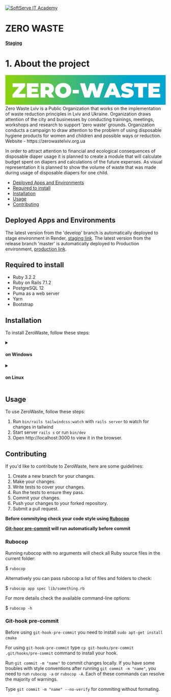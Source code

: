 <a href="https://softserve.academy/"><img src="https://s.057.ua/section/newsInternalIcon/upload/images/news/icon/000/050/792/vnutr_5ce4f980ef15f.jpg" title="SoftServe IT Academy" alt="SoftServe IT Academy"></a>

# ZERO WASTE

#### [Staging](https://zero-waste-staging.onrender.com/)

# 1. About the project

<img src='logo.jpg' alt='zero-waste'>
Zero Waste Lviv is a Public Organization that works on the implementation of waste reduction principles in Lviv and Ukraine. Organization draws attention of the city and businesses by conducting trainings, meetings, workshops and research to support ‘zero waste’ grounds. Organization conducts a campaign to draw attention to the problem of using disposable hygiene products for women and children and possible ways or reduction. Website - https://zerowastelviv.org.ua

In order to attract attention to financial and ecological consequences of disposable diaper usage it is planned to create a module that will calculate budget spent on diapers and calculations of the future expenses. As visual representation it is planned to show the volume of waste that was made during usage of disposable diapers for one child.

- [Deployed Apps and Environments](#deployed-apps-and-environments)
- [Required to install](#required-to-install)
- [Installation](#installation)
- [Usage](#usage)
- [Contributing](#contributing)

## Deployed Apps and Environments

The latest version from the 'develop' branch is automatically deployed to stage environment in Render, [staging link](https://zero-waste-staging.onrender.com/).
The latest version from the release branch 'master' is automatically deployed to Production environment, [production link](http://calc.zerowastelviv.org.ua/).

## Required to install

- Ruby 3.2.2
- Ruby on Rails 7.1.2
- PostgreSQL 12
- Puma as a web server
- Yarn
- Bootstrap
  
## Installation

 To install ZeroWaste, follow these steps:

<details>
  <summary> <h4>on Windows</h4> </summary>

  First of all you need RVM to setup project. For the operating system Windows the optimal solution is to use <a href="https://docs.microsoft.com/en-us/windows/wsl/">WSL 2</a>.
   
  **1. Clone the repository:**
  
  $ `git clone https://github.com/ita-social-projects/ZeroWaste.git`
  
  **2. Navigate to the project directory:**
  
  $ `cd project-title`
  
  **3. Install the following libraries for image pocessing:**
  
  `sudo apt install imagemagick`
  
  `sudo apt install libvips42`
  
  **4. Install all of a project's dependencies:**
 
  $ `bin/setup`
  or
  $ `bundle install`
  
  **5. Install PostgresSQL**

  To check if PostgreSQL is installed and running correctly run `sudo systemctl status postgresql`
 
  | Status  | Next step |
  | ------------- | ------------- |
  | Not installed  | <a href="https://www.postgresql.org/download/">Install PostgreSQL</a> for your operating system or subsystem. You can familiarize yourself with <a href="https://www.postgresql.org/docs/">PostgreSQL documentation</a>.|
  | Installed but inactive | Start PostgreSQL `sudo systemctl start postgresql` |
  | Installed and avtive | Move to the next step. |

  **6. Database configure**
 
  In your local machine in cloned project in config folder rename database.yml.sample to database.yml. Make sure that the user and password match the data in this file. Port may be changed.
  
  For further work, make sure that you have a user 'postgres' with proper password. 
  Create database:
  $ `sudo su postgres`
  $ `CREATE DATABASE zero_waste_development;`
  $ `CREATE DATABASE zero_waste_test;`
  
  If you're having trouble authenticating, you may need to reset your password. You can <a href="https://stackoverflow.com/questions/55038942/fatal-password-authentication-failed-for-user-postgres-postgresql-11-with-pg">read</a> instruction how to do it.
  
  To update databases run:

  $ `rake db:migrate`
  
  $ `rake db:reset` can resolve some errors connected with database.
  
  **7. Install Redis**
  
  You need Redis for correct work.
  <a href="https://redis.io/docs/getting-started/">Install Redis</a> for your operating system or subsystem. You can familiarize yourself with
  <a href="https://redis.io/docs//">Redis documentation</a>.

  ```
  curl -fsSL https://packages.redis.io/gpg | sudo gpg --dearmor -o /usr/share/keyrings/redis-archive-keyring.gpg
  
  echo "deb [signed-by=/usr/share/keyrings/redis-archive-keyring.gpg] https://packages.redis.io/deb $(lsb_release -cs) main" | sudo tee /etc/apt/sources.list.d/redis.list
  
  sudo apt-get update
  sudo apt-get install redis
  ```

  Lastly, start the Redis server like so:

  $ `sudo service redis-server start`
  
  To check if it is installed and running correctly run `sudo systemctl status redis-server`

  **8. Install Yarn**
  
  You can read more about yarn there:
  <a href="https://classic.yarnpkg.com/lang/en/docs/">yarn documentation</a>.

  For Windows doqnload the <a href="https://classic.yarnpkg.com/lang/en/docs/install/#windows-stable">yarn installer</a>.
  
  This will give you a .msi file that when run will walk you through installing Yarn on Windows.

  If you use the installer you will first need to install Node.js.
   
 **9. Install Sidekiq**
  Simple, efficient background processing for Ruby. You can read more about sidekiq there:
  <a href="https://github.com/mperham/sidekiq">Sidekiq documentation</a>. 
  Installation:
  $ `bundle add sidekiq`
  
**First run**
  1. Ensure that postgresql and redis are running
  2. Run `rails assets:precompile` to precompile assets
  3. Run `bin/rails tailwindcss:watch` with `rails server` to watch for changes in tailwind and start server or run `bin/dev`

**Access the application**
 Open http://localhost:3000 to view it in the browser.
  
  Solutions when an errors occurs:
  <a href="https://stackoverflow.com/questions/15301826/psql-fatal-role-postgres-does-not-exist">psql: FATAL: role "postgres" does not exist</a>
</details>

<details>
  <summary> <h4>on Linux</h4> </summary>
  
  First, ensure RVM is installed for Ruby management. You can install RVM by following the official RVM installation guide. Make sure to follow any instructions for setting up your shell.

 **1. Clone the repository:**
  
  $ `git clone https://github.com/ita-social-projects/ZeroWaste.git`
  
  **2. Navigate to the project directory:**
  
  $ `cd project-title`
  
  **3. Install the following libraries for image pocessing:**
  
  `sudo apt install imagemagick`
  
  `sudo apt install libvips42`
  
  **4. Install all of a project's dependencies:**
 
  $ `bin/setup`
  or
  $ `bundle install`
  
  **5. Install PostgresSQL**

  Make sure PostgreSQL is installed and active:

  ```
  sudo apt update
  sudo apt install postgresql postgresql-contrib
  ```

  To check if PostgreSQL is running: `sudo systemctl status postgresql`
 
  | Status  | Next step |
  | ------------- | ------------- |
  | Not installed  | <a href="https://www.postgresql.org/download/">Install PostgreSQL</a> for your operating system or subsystem. You can familiarize yourself with <a href="https://www.postgresql.org/docs/">PostgreSQL documentation</a>.|
  | Installed but inactive | Start PostgreSQL `sudo systemctl start postgresql` |
  | Installed and avtive | Move to the next step. |

  **6. Database configuration**
 
  In the config folder, rename database.yml.sample to database.yml. Update it with your PostgreSQL username and password, and adjust the port if necessary.

  To set up the database:

  ```
  sudo -u postgres psql -c "CREATE DATABASE zero_waste_development;"
  sudo -u postgres psql -c "CREATE DATABASE zero_waste_test;"
  ```
   
   If you're having trouble authenticating, you may need to reset your password. You can <a href="https://stackoverflow.com/questions/55038942/fatal-password-authentication-failed-for-user-postgres-postgresql-11-with-pg">read</a> instruction how to do it.
  
  Run Database migrations:

  $ `rake db:migrate`

  If issues arise, reset the database:
  
  $ `rake db:reset`
  
  **7. Install Redis**
  
  Install Redis for background job processing:
  <a href="https://redis.io/docs/getting-started/">Install Redis</a> for your operating system or subsystem. You can familiarize yourself with
  <a href="https://redis.io/docs//">Redis documentation</a>.

  ```
  sudo apt update
  sudo apt install redis
  ```

  Start the Redis server like so:

  $ `sudo service redis-server start`
  
  Verify Redis is active `sudo systemctl status redis-server`

  **8. Install Yarn**
  
  You can read more about yarn there:
  <a href="https://classic.yarnpkg.com/lang/en/docs/">yarn documentation</a>.
   
 **9. Install Sidekiq**
 
  Sidekiq handles background processing in Ruby. Install it with:
  <a href="https://github.com/mperham/sidekiq">Sidekiq documentation</a>. 
  
  Installation:
  
  $ `bundle add sidekiq`
  
**First run**

  1. Confirm PostgreSQL and Redis are running.
  2. Run `rails assets:precompile` to precompile assets
  3. Run `bin/rails tailwindcss:watch` with `rails server` to watch for changes in tailwind and start server or run `bin/dev`

**Access the application**
 Open http://localhost:3000 to view ZeroWaste in the browser.
  
  Solutions when an errors occurs:
  <a href="https://stackoverflow.com/questions/15301826/psql-fatal-role-postgres-does-not-exist">psql: FATAL: role "postgres" does not exist</a>  
</details>

## Usage

To use ZeroWaste, follow these steps:
1. Run `bin/rails tailwindcss:watch` with `rails server` to watch for changes in tailwind
2. Start server `rails s` or run `bin/dev`
3. Open http://localhost:3000 to view it in the browser.

## Contributing

If you'd like to contribute to ZeroWaste, here are some guidelines:

1. Create a new branch for your changes.
2. Make your changes.
3. Write tests to cover your changes.
4. Run the tests to ensure they pass.
5. Commit your changes.
6. Push your changes to your forked repository.
7. Submit a pull request.

**Before commitying check your code style using [Rubocop](#rubocop)**

**[Git-hoor pre-commit](#git-hook-pre-commit) will run automatically before commit**

### Rubocop

Running rubocop with no arguments will check all Ruby source files in the current folder:

$ `rubocop`

Alternatively you can pass rubocop a list of files and folders to check:

$ `rubocop app spec lib/something.rb`

For more details check the available command-line options:

$ `rubocop -h`

### Git-hook pre-commit

Before using `git-hook-pre-commit` you need to install `sudo apt-get install cmake`

For using `git-hook-pre-commit` type `cp git-hooks/pre-commit .git/hooks/pre-commit` command to install your hook.

Run `git commit -m "name"` to commit changes locally.
If you have some troubles with style conventions after running `git commit -m "name"`, you need to run `rubocop -a` or `rubocop -A`. Each of these commands can resolve the majority of warnings.

Type `git commit -m "name" --no-verify` for commiting without formating.
